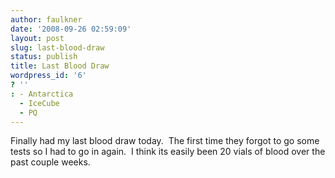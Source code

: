 ```yaml
---
author: faulkner
date: '2008-09-26 02:59:09'
layout: post
slug: last-blood-draw
status: publish
title: Last Blood Draw
wordpress_id: '6'
? ''
: - Antarctica
  - IceCube
  - PQ
---
```


Finally had my last blood draw today.  The first time they forgot to go some
tests so I had to go in again.  I think its easily been 20 vials of blood over
the past couple weeks.

